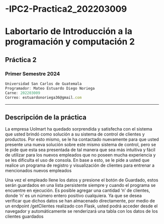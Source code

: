 # -IPC2-Practica2_202203009
# Labortario de Introducción a la programación y computación 2 
## Práctica 2
### Primer Semestre 2024
```js
Universidad San Carlos de Guatemala
Programador: Mateo Estuardo Diego Noriega
Carne: 202203009
Correo: estuardonoriega36@gmail.com
```
---
## Descripción de la práctica
La empresa Uolmart ha quedado sorprendida y satisfecha con el sistema que usted brindó
como solución a su sistema de control de clientes y productos. Por esto mismo, se le ha
contactado nuevamente para que usted presente una nueva solución sobre este mismo
sistema de control, pero se le pide que esta sea presentada de tal manera que sea más
intuitiva y fácil de utilizar para los nuevos empleados que no poseen mucha experiencia y se
les dificulta el uso de consola. En base a esto, se le pide a usted que realice un programa
de registro y visualización de clientes para entrenar a mencionados nuevos empleados

Una vez el empleado llene los datos y presione el botón de Guardado, estos serán
guardados en una lista persistente siempre y cuando el programa se encuentre en
ejecución. Es posible agregar una cantidad ‘n’ de clientes, donde ‘n’ es un número entero
positivo cualquiera.
Ya que se desea verificar que dichos datos se han almacenado directamente, por medio de
un endpoint /getClientes realizado con Flask, usted podrá acceder desde el navegador y
automáticamente se renderizará una tabla con los datos de los clientes guardados

